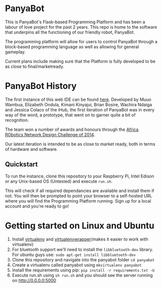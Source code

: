 # PanyaBot
This is PanyaBot's Flask-based Programming Platform and has been a labour of love project for the past 2 years. This repo is home to the software that underpins all the functioning of our friendly robot, PanyaBot. 

The programming platform will allow for users to control PanyaBot through a block-based programming language as well as allowing for general gameplay. 

Current plans include making sure that the Platform is fully developed to be as close to final/marketready. 

# PanyaBot History
The first instance of this web IDE can be found [here](https://github.com/Muuo/PanyaFace). Developed by Muuo Wambua, Elizabeth Ondula, Kimani Kinyajui, Brian Bosire, Wachira Ndaiga and Jessica Colaco of the iHub, the first iteration of PanyaBot was in every way of the word, a prototype, that went on to garner quite a bit of recognition. 

The team won a number of awards and honours through the [Africa RObotics Network Design Challenge of 2014](http://robotics-africa.org/2014-design-challenge).

Our latest iteration is intended to be as close to market ready, both in terms of hardware and software. 

## Quickstart
To run the instance, clone this repository to your Raspberry Pi, Intel Edison or any Unix-based OS (Untested) and execute `run.sh`. 

This will check if all required dependancies are available and install them if not. You will then be prompted to point your browser to a self-hosted URL where you will find the Programming Platform running. Sign up for a local account and you're ready to go!

# Getting started on Linux and Ubuntu
1. Install [virtualenv](http://virtualenv.readthedocs.org/en/latest/installation.html) and [virtualenvwrapper](http://virtualenvwrapper.readthedocs.org/en/latest/install.html)(makes it easier to work with virtualenv)
2. For bluetooth support we'll need to install the `libbluetooth-dev` library. For ubuntu guys use: `sudo apt-get install libbluetooth-dev` 
3. Clone this repository and navigate into the panyabot folder `cd panyabot`
4. Create a virtualenv called panyabot using `mkvirtualenv panyabot`
5. Install the requirements using pip: `pip install -r requirements.txt -U`
6. Execute run.sh using `sh run.sh` and you should see the server running on http://0.0.0.0:5000